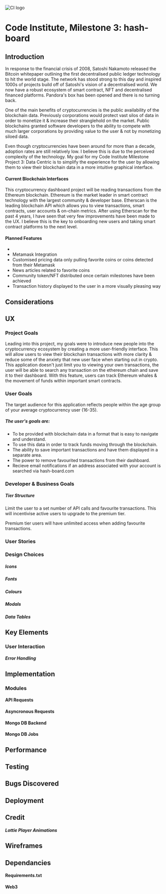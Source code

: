 ![CI logo](https://codeinstitute.s3.amazonaws.com/fullstack/ci_logo_small.png)
# Code Institute, Milestone 3: hash-board

## Introduction

In response to the financial crisis of 2008, Satoshi Nakamoto released the Bitcoin whitepaper outlining the first decentralised public ledger technology to hit the world stage.
The network has stood strong to this day and inspired 1000s of projects build off of Satoshi's vision of a decentralised world. We now have a robust ecosystem of smart contract, NFT and decentralised financed platforms.
Pandora's box has been opened and there is no turning back.

One of the main benefits of cryptocurrencies is the public availability of the blockchain data. Previously corporations would protect vast silos of data in order to monetize it & increase their stranglehold on the market.
Public blockchains granted software developers to the ability to compete with much larger corporations by providing value to the user & not by monetizing siloed data.

Even though cryptocurrencies have been around for more than a decade, adoption rates are still relatively low. I believe this is due to the perceived complexity of the technology.
My goal for my Code Institute Milestone Project 3: Data Centric is to simplify the experience for the user by allowing them to view their blockchain data in a more intuitive graphical interface.

#### Current Blockchain Interfaces

This cryptocurrency dashboard project will be reading transactions from the Ethereum blockchain. Ethereum is the market leader in smart contract technology with the largest community & developer base.
Etherscan is the leading blockchain API which allows you to view transactions, smart contracts, user accounts & on-chain metrics. After using Etherscan for the past 4 years, I have seen that very few improvements have been made to the UX. 
I believe this is the key to onboarding new users and taking smart contract platforms to the next level.

#### Planned Features

* 
* Metamask Integration
* Customised pricing data only pulling favorite coins or coins detected from their Metamask
* News articles related to favorite coins
* Community token/NFT distributed once certain milestones have been achieved
* Transaction history displayed to the user in a more visually pleasing way


## Considerations

## UX

### Project Goals

Leading into this project, my goals were to introduce new people into the cryptocurrency ecosystem by creating a more user-friendly interface.
This will allow users to view their blockchain transactions with more clarity & reduce some of the anxiety that new user face when starting out in crypto.
This application doesn't just limit you to viewing your own transactions, the user will be able to search any transaction on the ethereum chain and save it to their dashboard.
With this feature, users can track Ethereum whales & the movement of funds within important smart contracts. 

### User Goals

The target audience for this application reflects people within the age group of your average cryptocurrency user (16-35).

##### The user's goals are:

* To be provided with blockchain data in a format that is easy to navigate and understand.
* To use this data in order to track funds moving through the blockchain.
* The ability to save important transactions and have them displayed in a separate area.
* The power to remove favourited transactions from their dashboard.
* Recieve email notifications if an address associated with your account is searched via hash-board.com

### Developer & Business Goals

##### Tier Structure

Limit the user to a set number of API calls and favourite transactions. This will incentivise active users to upgrade to the premium tier.

Premium tier users will have unlimited access when adding favourite transactions.

### User Stories

### Design Choices

##### Icons

##### Fonts

##### Colours

##### Modals

##### Data Tables

## Key Elements

### User Interaction

##### Error Handling

## Implementation

### Modules

#### API Requests

#### Asyncronous Requests

#### Mongo DB Backend

#### Mongo DB Jobs

## Performance

## Testing

## Bugs Discovered

## Deployment

## Credit

##### Lottie Player Animations

## Wireframes

## Dependancies

#### Requirements.txt

#### Web3